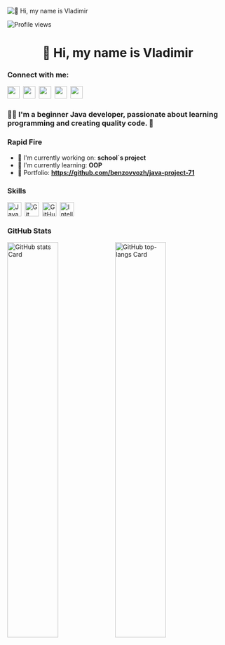 ![👋 Hi, my name is Vladimir](![Header](./github-header-image.png))

![Profile views](https://komarev.com/ghpvc/?username=benzovvozh&label=Profile%20views&color=0e75b6&style=flat)

<div id="toc">
  <ul align="center" style="list-style: none">
    <summary>
      <h1>
        👋 Hi, my name is Vladimir
      </h1>
    </summary>
  </ul>
</div>

**<h3 align="left">Connect with me:</h3>** 
<p align="left"><a href="https://www.linkedin.com/in/sushil-magare" target="_blank"><img src="https://img.shields.io/badge/LinkedIn-0077B5?logo=linkedin&logoColor=white" height="28" style="margin-right: 4px"></a> <a href="https://twitter.com/Sushil__SM" target="_blank"><img src="https://img.shields.io/badge/Twitter-000000?logo=X&logoColor=white" height="28" style="margin-right: 4px"></a> <a href="shuvlaan@gmail.com" target="_blank"><img src="https://img.shields.io/badge/Gmail-D14836?style=for-the-badge&logo=gmail&logoColor=white" height="28" style="margin-right: 4px"></a> <a href="https://github.com/benzovvozh" target="_blank"><img src="https://img.shields.io/badge/GitHub-100000?style=for-the-badge&logo=github&logoColor=white" height="28" style="margin-right: 4px"></a> <a href="https://www.instagram.com/benzovvozh" target="_blank"><img src="https://img.shields.io/badge/Instagram-E4405F?style=for-the-badge&logo=instagram&logoColor=white" height="28" style="margin-right: 4px"></a></p>

 **<h3 align="left">👨‍💻 I'm a beginner Java developer, passionate about learning programming and creating quality code. 🌟</h3>**

**<h3 align="left">Rapid Fire</h3>**

- 💼 I'm currently working on: **school`s project**
- 🌱 I'm currently learning: **OOP**
- 📂 Portfolio: **<a href="https://github.com/benzovvozh/java-project-71" target="_blank">https://github.com/benzovvozh/java-project-71</a>**

 **<h3 align="left">Skills</h3>**

<div style="display: flex; flex-wrap: wrap; gap: 4px; justify-content: left;"><img src="https://cdn.jsdelivr.net/gh/devicons/devicon/icons/java/java-original.svg" height="32" alt="Java" style="margin-right: 4px"> <img src="https://cdn.jsdelivr.net/gh/devicons/devicon/icons/git/git-original.svg" height="32" alt="Git" style="margin-right: 4px"> <img src="https://cdn.jsdelivr.net/gh/devicons/devicon/icons/github/github-original.svg" height="32" alt="GitHub" style="margin-right: 4px"> <img src="https://cdn.jsdelivr.net/gh/devicons/devicon@latest/icons/intellij/intellij-original.svg" height="32" alt="Intellij" style="margin-right: 4px"></div>

 **<h3 align="left">GitHub Stats</h3>**

<p align="left">
  <img width="48%" src="https://github-readme-stats.vercel.app/api?username=benzovvozh&theme=react&hide_title=false&hide_rank=false&show_icons=false&include_all_commits=false&count_private=true&line_height=23" alt="GitHub stats Card" />
  <img width="48%" src="https://github-readme-stats.vercel.app/api/top-langs?username=benzovvozh&theme=react&hide_title=false&layout=compact&langs_count=6&hide_progress=false&card_width=400" alt="GitHub top-langs Card" />
</p>

